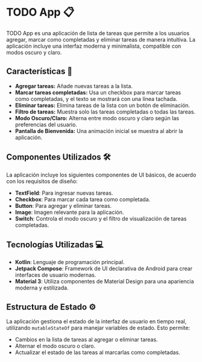 # TODO App 📋

TODO App es una aplicación de lista de tareas que permite a los usuarios agregar, marcar como completadas y eliminar tareas de manera intuitiva. La aplicación incluye una interfaz moderna y minimalista, compatible con modos oscuro y claro.

## Características 🚀

- **Agregar tareas:** Añade nuevas tareas a la lista.
- **Marcar tareas completadas:** Usa un checkbox para marcar tareas como completadas, y el texto se mostrará con una línea tachada.
- **Eliminar tareas:** Elimina tareas de la lista con un botón de eliminación.
- **Filtro de tareas:** Muestra solo las tareas completadas o todas las tareas.
- **Modo Oscuro/Claro:** Alterna entre modo oscuro y claro según las preferencias del usuario.
- **Pantalla de Bienvenida:** Una animación inicial se muestra al abrir la aplicación.

## Componentes Utilizados 🛠️

La aplicación incluye los siguientes componentes de UI básicos, de acuerdo con los requisitos de diseño:

- **TextField**: Para ingresar nuevas tareas.
- **Checkbox**: Para marcar cada tarea como completada.
- **Button**: Para agregar y eliminar tareas.
- **Image**: Imagen relevante para la aplicación.
- **Switch**: Controla el modo oscuro y el filtro de visualización de tareas completadas.

## Tecnologías Utilizadas 💻

- **Kotlin**: Lenguaje de programación principal.
- **Jetpack Compose**: Framework de UI declarativa de Android para crear interfaces de usuario modernas.
- **Material 3**: Utiliza componentes de Material Design para una apariencia moderna y estilizada.

## Estructura de Estado ⚙️

La aplicación gestiona el estado de la interfaz de usuario en tiempo real, utilizando `mutableStateOf` para manejar variables de estado. Esto permite:

- Cambios en la lista de tareas al agregar o eliminar tareas.
- Alternar el modo oscuro o claro.
- Actualizar el estado de las tareas al marcarlas como completadas.

